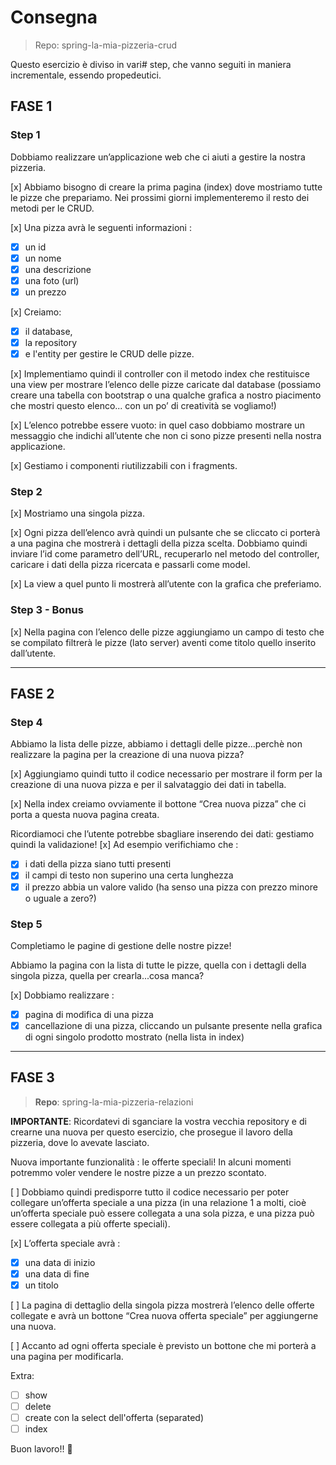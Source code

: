 # Consegna

> Repo: spring-la-mia-pizzeria-crud

Questo esercizio è diviso in vari# step, che vanno seguiti in maniera incrementale, essendo propedeutici.

## FASE 1

### Step 1

Dobbiamo realizzare un’applicazione web che ci aiuti a gestire la nostra pizzeria.

[x] Abbiamo bisogno di creare la prima pagina (index) dove mostriamo tutte le pizze che prepariamo. Nei prossimi giorni implementeremo il resto dei metodi per le CRUD.

[x] Una pizza avrà le seguenti informazioni :

- [x] un id
- [x] un nome
- [x] una descrizione
- [x] una foto (url)
- [x] un prezzo

[x] Creiamo:

- [x] il database,
- [x] la repository
- [x] e l'entity per gestire le CRUD delle pizze.

[x] Implementiamo quindi il controller con il metodo index che restituisce una view per mostrare l’elenco delle pizze caricate dal database (possiamo creare una tabella con bootstrap o una qualche grafica a nostro piacimento che mostri questo elenco... con un po’ di creatività se vogliamo!)

[x] L’elenco potrebbe essere vuoto: in quel caso dobbiamo mostrare un messaggio che indichi all’utente che non ci sono pizze presenti nella nostra applicazione.

[x] Gestiamo i componenti riutilizzabili con i fragments.

### Step 2

[x] Mostriamo una singola pizza.

[x] Ogni pizza dell’elenco avrà quindi un pulsante che se cliccato ci porterà a una pagina che mostrerà i dettagli della pizza scelta. Dobbiamo quindi inviare l’id come parametro dell’URL, recuperarlo nel metodo del controller, caricare i dati della pizza ricercata e passarli come model.

[x] La view a quel punto li mostrerà all’utente con la grafica che preferiamo.

### Step 3 - Bonus

[x] Nella pagina con l’elenco delle pizze aggiungiamo un campo di testo che se compilato filtrerà le pizze (lato server) aventi come titolo quello inserito dall’utente.

---

## FASE 2

### Step 4

Abbiamo la lista delle pizze, abbiamo i dettagli delle pizze...perchè non realizzare la pagina per la creazione di una nuova pizza?

[x] Aggiungiamo quindi tutto il codice necessario per mostrare il form per la creazione di una nuova pizza e per il salvataggio dei dati in tabella.

[x] Nella index creiamo ovviamente il bottone “Crea nuova pizza” che ci porta a questa nuova pagina creata.

Ricordiamoci che l’utente potrebbe sbagliare inserendo dei dati: gestiamo quindi la validazione!
[x] Ad esempio verifichiamo che :

- [x] i dati della pizza siano tutti presenti
- [x] il campi di testo non superino una certa lunghezza
- [x] il prezzo abbia un valore valido (ha senso una pizza con prezzo minore o uguale a zero?)

### Step 5

Completiamo le pagine di gestione delle nostre pizze!

Abbiamo la pagina con la lista di tutte le pizze, quella con i dettagli della singola pizza, quella per crearla...cosa manca?

[x] Dobbiamo realizzare :

- [x] pagina di modifica di una pizza
- [x] cancellazione di una pizza, cliccando un pulsante presente nella grafica di ogni singolo prodotto mostrato (nella lista in index)

---

## FASE 3

> **Repo**: spring-la-mia-pizzeria-relazioni

**IMPORTANTE**:
Ricordatevi di sganciare la vostra vecchia repository e di crearne una nuova per questo esercizio, che prosegue il lavoro della pizzeria, dove lo avevate lasciato.

Nuova importante funzionalità : le offerte speciali!
In alcuni momenti potremmo voler vendere le nostre pizze a un prezzo scontato.

[ ] Dobbiamo quindi predisporre tutto il codice necessario per poter collegare un’offerta speciale a una pizza (in una relazione 1 a molti, cioè un’offerta speciale può essere collegata a una sola pizza, e una pizza può essere collegata a più offerte speciali).

[x] L’offerta speciale avrà :

- [x] una data di inizio
- [x] una data di fine
- [x] un titolo

[ ] La pagina di dettaglio della singola pizza mostrerà l’elenco delle offerte collegate e avrà un bottone “Crea nuova offerta speciale” per aggiungerne una nuova.

[ ] Accanto ad ogni offerta speciale è previsto un bottone che mi porterà a una pagina per modificarla.

Extra:

- [ ] show
- [ ] delete
- [ ] create con la select dell'offerta (separated)
- [ ] index

Buon lavoro!! 🙂
